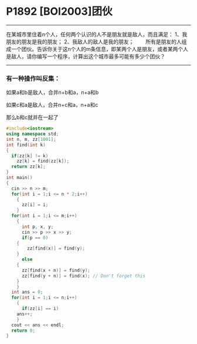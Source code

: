 # P1892 [BOI2003]团伙
***
在某城市里住着n个人，任何两个认识的人不是朋友就是敌人，而且满足： 1、我朋友的朋友是我的朋友； 2、我敌人的敌人是我的朋友； 　　所有是朋友的人组成一个团伙。告诉你关于这n个人的m条信息，即某两个人是朋友，或者某两个人是敌人，请你编写一个程序，计算出这个城市最多可能有多少个团伙？
***
### 有一种操作叫反集：

如果a和b是敌人，合并n+b和a，n+a和b

如果c和a是敌人，合并n+c和a，n+a和c

那么b和c就并在一起了
```cpp
#include<iostream>
using namespace std;
int n, m, zz[1001];
int find(int k)
{
  if(zz[k] != k)
    zz[k] = find(zz[k]);
  return zz[k];
}
int main()
{
  cin >> n >> m;
  for(int i = 1;i <= n * 2;i++)
    {
      zz[i] = i;
    }
  for(int i = 1;i <= m;i++)
    {
      int p, x, y;
      cin >> p >> x >> y;
      if(p == 0)
	{
	    zz[find(x)] = find(y);
	}
      else
	{
	  zz[find(x + n)] = find(y);
	  zz[find(y + n)] = find(x); // Don't forget this
	}
    }
  int ans = 0;
  for(int i = 1;i <= n;i++)
    {
      if(zz[i] == i)
	ans++;
    }
  cout << ans << endl;
  return 0;
}

```
